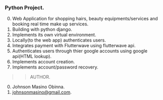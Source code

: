 ### Python Project.

0. Web Application for shopping hairs, beauty equipments/services and booking real time make up services.
1. Building with python django.
2. Implements its own virtual environment.
3. Locally(to the web app) authenticates users.
4. Integrates payment with Flutterwave using flutterwave api.
5. Authenticates users through thier google accounts using google api(HTML lookup).
6. Implements account creation.
7. Implements account/password recovery.

>>AUTHOR.
0. Johnson Masino Obinna.
1. johnsonmasino@gmail.com.
